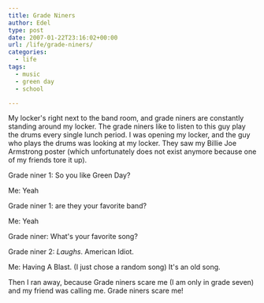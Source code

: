 ```yaml
---
title: Grade Niners
author: Edel
type: post
date: 2007-01-22T23:16:02+00:00
url: /life/grade-niners/
categories:
  - life
tags:
  - music
  - green day
  - school

---
```


My locker's right next to the band room, and grade niners are constantly standing around my locker. The grade niners like to listen to this guy play the drums every single lunch period. I was opening my locker, and the guy who plays the drums was looking at my locker. They saw my Billie Joe Armstrong poster (which unfortunately does not exist anymore because one of my friends tore it up).

Grade niner 1: So you like Green Day?
  
Me: Yeah
  
Grade niner 1: are they your favorite band?
  
Me: Yeah
  
Grade niner: What's your favorite song?
  
Grade niner 2: *Laughs*. American Idiot.
  
Me: Having A Blast. (I just chose a random song) It's an old song.
  
Then I ran away, because Grade niners scare me (I am only in grade seven) and my friend was calling me. Grade niners scare me!